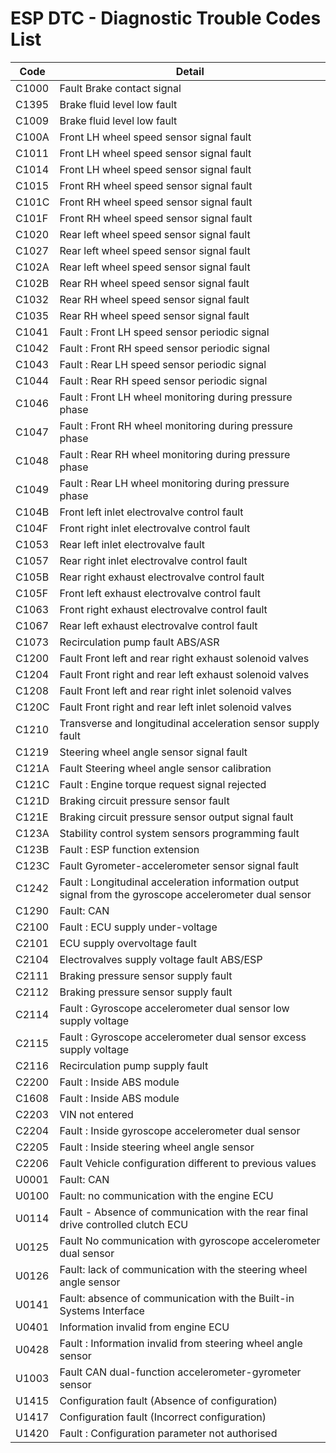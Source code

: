 # ESP DTC - Diagnostic Trouble Codes List

| Code | Detail |
| - | - |
| C1000 | Fault Brake contact signal |
| C1395 | Brake fluid level low fault |
| C1009 | Brake fluid level low fault |
| C100A | Front LH wheel speed sensor signal fault |
| C1011 | Front LH wheel speed sensor signal fault |
| C1014 | Front LH wheel speed sensor signal fault |
| C1015 | Front RH wheel speed sensor signal fault |
| C101C | Front RH wheel speed sensor signal fault |
| C101F | Front RH wheel speed sensor signal fault |
| C1020 | Rear left wheel speed sensor signal fault |
| C1027 | Rear left wheel speed sensor signal fault |
| C102A | Rear left wheel speed sensor signal fault |
| C102B | Rear RH wheel speed sensor signal fault |
| C1032 | Rear RH wheel speed sensor signal fault |
| C1035 | Rear RH wheel speed sensor signal fault |
| C1041 | Fault : Front LH speed sensor periodic signal |
| C1042 | Fault : Front RH speed sensor periodic signal |
| C1043 | Fault : Rear LH speed sensor periodic signal |
| C1044 | Fault : Rear RH speed sensor periodic signal |
| C1046 | Fault : Front LH wheel monitoring during pressure phase |
| C1047 | Fault : Front RH wheel monitoring during pressure phase |
| C1048 | Fault : Rear RH wheel monitoring during pressure phase |
| C1049 | Fault : Rear LH wheel monitoring during pressure phase |
| C104B | Front left inlet electrovalve control fault |
| C104F | Front right inlet electrovalve control fault |
| C1053 | Rear left inlet electrovalve fault |
| C1057 | Rear right inlet electrovalve control fault |
| C105B | Rear right exhaust electrovalve control fault |
| C105F | Front left exhaust electrovalve control fault |
| C1063 | Front right exhaust electrovalve control fault |
| C1067 | Rear left exhaust electrovalve control fault |
| C1073 | Recirculation pump fault ABS/ASR |
| C1200 | Fault Front left and rear right exhaust solenoid valves |
| C1204 | Fault Front right and rear left exhaust solenoid valves |
| C1208 | Fault Front left and rear right inlet solenoid valves |
| C120C | Fault Front right and rear left inlet solenoid valves |
| C1210 | Transverse and longitudinal acceleration sensor supply fault |
| C1219 | Steering wheel angle sensor signal fault |
| C121A | Fault Steering wheel angle sensor calibration |
| C121C | Fault : Engine torque request signal rejected |
| C121D | Braking circuit pressure sensor fault |
| C121E | Braking circuit pressure sensor output signal fault |
| C123A | Stability control system sensors programming fault |
| C123B | Fault : ESP function extension |
| C123C | Fault Gyrometer-accelerometer sensor signal fault |
| C1242 | Fault : Longitudinal acceleration information output signal from the gyroscope accelerometer dual sensor |
| C1290 | Fault: CAN |
| C2100 | Fault : ECU supply under-voltage |
| C2101 | ECU supply overvoltage fault |
| C2104 | Electrovalves supply voltage fault ABS/ESP |
| C2111 | Braking pressure sensor supply fault |
| C2112 | Braking pressure sensor supply fault |
| C2114 | Fault : Gyroscope accelerometer dual sensor low supply voltage |
| C2115 | Fault : Gyroscope accelerometer dual sensor excess supply voltage |
| C2116 | Recirculation pump supply fault |
| C2200 | Fault : Inside ABS module |
| C1608 | Fault : Inside ABS module |
| C2203 | VIN not entered |
| C2204 | Fault : Inside gyroscope accelerometer dual sensor |
| C2205 | Fault : Inside steering wheel angle sensor |
| C2206 | Fault Vehicle configuration different to previous values |
| U0001 | Fault: CAN |
| U0100 | Fault: no communication with the engine ECU |
| U0114 | Fault - Absence of communication with the rear final drive controlled clutch ECU |
| U0125 | Fault No communication with gyroscope accelerometer dual sensor |
| U0126 | Fault: lack of communication with the steering wheel angle sensor |
| U0141 | Fault: absence of communication with the Built-in Systems Interface |
| U0401 | Information invalid from engine ECU |
| U0428 | Fault : Information invalid from steering wheel angle sensor |
| U1003 | Fault CAN dual-function accelerometer-gyrometer sensor |
| U1415 | Configuration fault (Absence of configuration) |
| U1417 | Configuration fault (Incorrect configuration) |
| U1420 | Fault : Configuration parameter not authorised |
